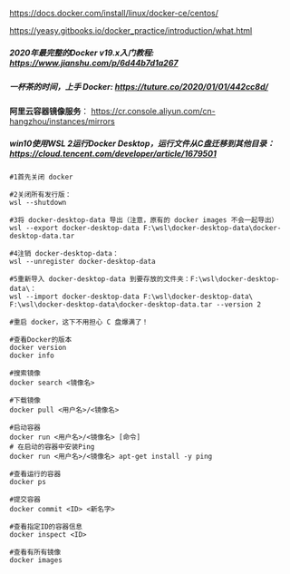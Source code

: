  https://docs.docker.com/install/linux/docker-ce/centos/ 

 https://yeasy.gitbooks.io/docker_practice/introduction/what.html 

##### 2020年最完整的Docker v19.x入门教程: https://www.jianshu.com/p/6d44b7d1a267

##### 一杯茶的时间，上手 Docker:  https://tuture.co/2020/01/01/442cc8d/

**阿里云容器镜像服务**： https://cr.console.aliyun.com/cn-hangzhou/instances/mirrors

##### win10使用WSL 2运行Docker Desktop，运行文件从C盘迁移到其他目录：https://cloud.tencent.com/developer/article/1679501

```shell
#1首先关闭 docker

#2关闭所有发行版：
wsl --shutdown

#3将 docker-desktop-data 导出（注意，原有的 docker images 不会一起导出）
wsl --export docker-desktop-data F:\wsl\docker-desktop-data\docker-desktop-data.tar

#4注销 docker-desktop-data：
wsl --unregister docker-desktop-data

#5重新导入 docker-desktop-data 到要存放的文件夹：F:\wsl\docker-desktop-data\：
wsl --import docker-desktop-data F:\wsl\docker-desktop-data\ F:\wsl\docker-desktop-data\docker-desktop-data.tar --version 2

#重启 docker，这下不用担心 C 盘爆满了！
```

```shell
#查看Docker的版本
docker version
docker info

#搜索镜像
docker search <镜像名>

#下载镜像
docker pull <用户名>/<镜像名>

#启动容器
docker run <用户名>/<镜像名> [命令]
# 在启动的容器中安装Ping
docker run <用户名>/<镜像名> apt-get install -y ping

#查看运行的容器
docker ps

#提交容器
docker commit <ID> <新名字>

#查看指定ID的容器信息
docker inspect <ID>

#查看有所有镜像
docker images


```

